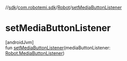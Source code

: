 //[sdk](../../../index.md)/[com.robotemi.sdk](../index.md)/[Robot](index.md)/[setMediaButtonListener](set-media-button-listener.md)

# setMediaButtonListener

[androidJvm]\
fun [setMediaButtonListener](set-media-button-listener.md)(mediaButtonListener: [Robot.MediaButtonListener](-media-button-listener/index.md))
